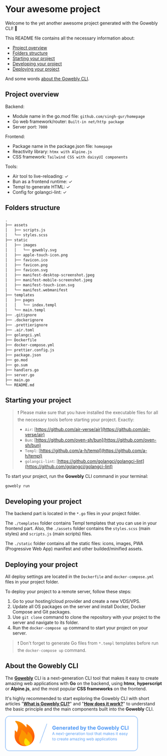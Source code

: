 # Your awesome project

Welcome to the yet another awesome project generated with the Gowebly CLI! 🎉

This README file contains all the necessary information about:

- [Project overview](#project-overview)
- [Folders structure](#folders-structure)
- [Starting your project](#starting-your-project)
- [Developing your project](#developing-your-project)
- [Deploying your project](#deploying-your-project)

And some words [about the Gowebly CLI](#about-the-gowebly-cli).

## Project overview

Backend:

- Module name in the go.mod file: `github.com/singh-gur/homepage`
- Go web framework/router: `Built-in net/http package`
- Server port: `7000`

Frontend:

- Package name in the package.json file: `homepage`
- Reactivity library: `htmx with Alpine.js`
- CSS framework: `Tailwind CSS with daisyUI components`

Tools:

- Air tool to live-reloading: ✓
- Bun as a frontend runtime: ✓
- Templ to generate HTML: ✓
- Config for golangci-lint: ✓

## Folders structure

```console
.
├── assets
│   ├── scripts.js
│   └── styles.scss
├── static
│   ├── images
│   │   └── gowebly.svg
│   ├── apple-touch-icon.png
│   ├── favicon.ico
│   ├── favicon.png
│   ├── favicon.svg
│   ├── manifest-desktop-screenshot.jpeg
│   ├── manifest-mobile-screenshot.jpeg
│   ├── manifest-touch-icon.svg
│   └── manifest.webmanifest
├── templates
│   ├── pages
│   │   └── index.templ
│   └── main.templ
├── .gitignore
├── .dockerignore
├── .prettierignore
├── .air.toml
├── golangci.yml
├── Dockerfile
├── docker-compose.yml
├── prettier.config.js
├── package.json
├── go.mod
├── go.sum
├── handlers.go
├── server.go
├── main.go
└── README.md
```

## Starting your project

> ❗️ Please make sure that you have installed the executable files for all the necessary tools before starting your project. Exactly:
>
> - `Air`: [https://github.com/air-verse/air](https://github.com/air-verse/air)
> - `Bun`: [https://github.com/oven-sh/bun](https://github.com/oven-sh/bun)
> - `Templ`: [https://github.com/a-h/templ](https://github.com/a-h/templ)
> - `golangci-lint`: [https://github.com/golangci/golangci-lint](https://github.com/golangci/golangci-lint)

To start your project, run the **Gowebly** CLI command in your terminal:

```console
gowebly run
```

## Developing your project

The backend part is located in the `*.go` files in your project folder.

The `./templates` folder contains Templ templates that you can use in your frontend part. Also, the `./assets` folder contains the `styles.scss` (main styles) and `scripts.js` (main scripts) files.

The `./static` folder contains all the static files: icons, images, PWA (Progressive Web App) manifest and other builded/minified assets.

## Deploying your project

All deploy settings are located in the `Dockerfile` and `docker-compose.yml` files in your project folder.

To deploy your project to a remote server, follow these steps:

1. Go to your hosting/cloud provider and create a new VDS/VPS.
2. Update all OS packages on the server and install Docker, Docker Compose and Git packages.
3. Use `git clone` command to clone the repository with your project to the server and navigate to its folder.
4. Run the `docker-compose up` command to start your project on your server.

> ❗️ Don't forget to generate Go files from `*.templ` templates before run the `docker-compose up` command.

## About the Gowebly CLI

The [**Gowebly**](https://github.com/gowebly/gowebly) CLI is a next-generation CLI tool that makes it easy to create amazing web applications with **Go** on the backend, using **htmx**, **hyperscript** or **Alpine.js**, and the most popular **CSS frameworks** on the frontend.

It's highly recommended to start exploring the Gowebly CLI with short articles "[**What is Gowebly CLI?**](https://gowebly.org/getting-started)" and "[**How does it work?**](https://gowebly.org/getting-started/how-does-it-work)" to understand the basic principle and the main components built into the **Gowebly** CLI.

<a href="https://gowebly.org/" target="_blank"><img height="112px" alt="another awesome project built with the Gowebly CLI" src="https://raw.githubusercontent.com/gowebly/.github/main/images/gowebly-new-project-banner.svg"/></a>
